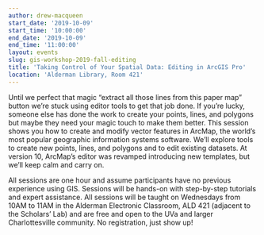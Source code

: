 ```yaml
---
author: drew-macqueen
start_date: '2019-10-09'
start_time: '10:00:00'
end_date: '2019-10-09'
end_time: '11:00:00'
layout: events
slug: gis-workshop-2019-fall-editing
title: 'Taking Control of Your Spatial Data: Editing in ArcGIS Pro'
location: 'Alderman Library, Room 421'
---
```


Until we perfect that magic “extract all those lines from this paper map” button we’re stuck using editor tools to get that job done.  If you’re lucky, someone else has done the work to create your points, lines, and polygons but maybe they need your magic touch to make them better.  This session shows you how to create and modify vector features in ArcMap, the world’s most popular geographic information systems software.  We’ll explore tools to create new points, lines, and polygons and to edit existing datasets.  At version 10, ArcMap’s editor was revamped introducing new templates, but we’ll keep calm and carry on.  

All sessions are one hour and assume participants have no previous experience using GIS.  Sessions will be hands-on with step-by-step tutorials and expert assistance.  All sessions will be taught on Wednesdays from 10AM to 11AM in the Alderman Electronic Classroom, ALD 421 (adjacent to the Scholars’ Lab) and are free and open to the UVa and larger Charlottesville community.  No registration, just show up!
